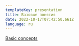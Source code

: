```yaml
---
templateKey: presentation
title: Базовые понятия
date: 2022-10-17T07:42:50.661Z
language: ru
---
```


[Basic concepts](https://drive.google.com/file/d/1OHF_EyKSfVsTAtvkoS8L13qCWNWXINU8/view?usp=sharing)
